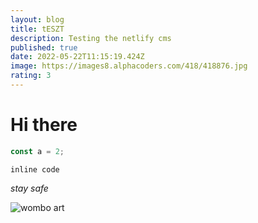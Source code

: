 ```yaml
---
layout: blog
title: tESZT
description: Testing the netlify cms
published: true
date: 2022-05-22T11:15:19.424Z
image: https://images8.alphacoders.com/418/418876.jpg
rating: 3
---
```

# Hi there

```javascript
const a = 2;
```

`inline code`

*stay safe*

![wombo art](/assets/images/enigma.jpg "Gigantic image")